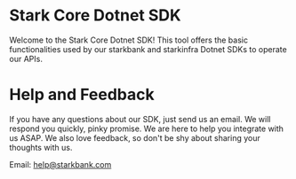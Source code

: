 ﻿# Stark Core Dotnet SDK

Welcome to the Stark Core Dotnet SDK!
This tool offers the basic functionalities used by our starkbank and starkinfra Dotnet SDKs to operate our APIs. 

# Help and Feedback

If you have any questions about our SDK, just send us an email.
We will respond you quickly, pinky promise. We are here to help you integrate with us ASAP.
We also love feedback, so don't be shy about sharing your thoughts with us.

Email: help@starkbank.com
